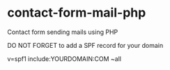 # contact-form-mail-php
Contact form sending mails using PHP


DO NOT FORGET to add a SPF record for your domain

v=spf1 include:YOURDOMAIN:COM ~all
